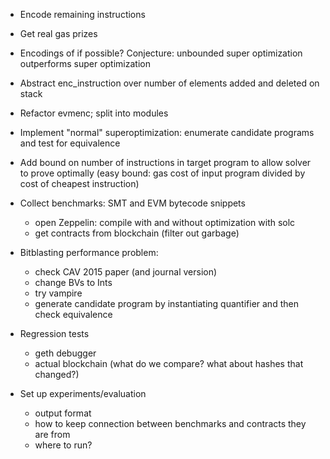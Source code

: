 * Encode remaining instructions

* Get real gas prizes

* Encodings of if possible? Conjecture: unbounded super optimization
  outperforms super optimization

* Abstract enc_instruction over number of elements added and deleted on stack

* Refactor evmenc; split into modules

* Implement "normal" superoptimization: enumerate candidate programs and test
  for equivalence

* Add bound on number of instructions in target program to allow solver to prove
  optimally (easy bound: gas cost of input program divided by cost of cheapest
  instruction)

* Collect benchmarks: SMT and EVM bytecode snippets
  * open Zeppelin: compile with and without optimization with solc
  * get contracts from blockchain (filter out garbage)

* Bitblasting performance problem:
  * check CAV 2015 paper (and journal version)
  * change BVs to Ints
  * try vampire
  * generate candidate program by instantiating quantifier and then check
    equivalence

* Regression tests
  * geth debugger
  * actual blockchain (what do we compare? what about hashes that changed?)

* Set up experiments/evaluation
  * output format
  * how to keep connection between benchmarks and contracts they are from
  * where to run?
